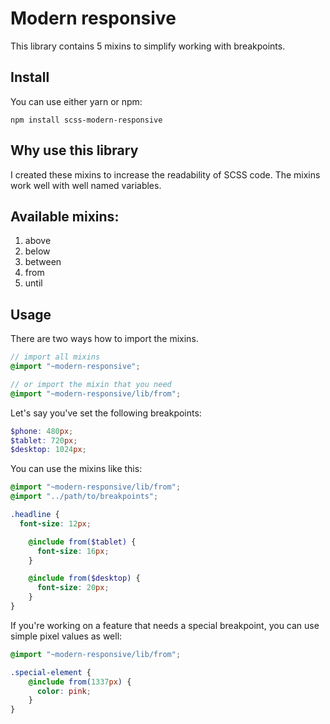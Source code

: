 # Modern responsive

This library contains 5 mixins to simplify working with breakpoints.

## Install

You can use either yarn or npm:

```
npm install scss-modern-responsive
```

## Why use this library

I created these mixins to increase the readability of SCSS code.
The mixins work well with well named variables.

## Available mixins:

1. above
2. below
3. between
4. from
5. until

## Usage

There are two ways how to import the mixins.

```scss
// import all mixins
@import "~modern-responsive";

// or import the mixin that you need
@import "~modern-responsive/lib/from";
```

Let's say you've set the following breakpoints:

```scss
$phone: 480px;
$tablet: 720px;
$desktop: 1024px;
```

You can use the mixins like this:

```scss
@import "~modern-responsive/lib/from";
@import "../path/to/breakpoints";

.headline {
  font-size: 12px;

	@include from($tablet) {
	  font-size: 16px;
	}

	@include from($desktop) {
	  font-size: 20px;
	}
}
```

If you're working on a feature that needs a special breakpoint,
you can use simple pixel values as well:

```scss
@import "~modern-responsive/lib/from";

.special-element {
	@include from(1337px) {
	  color: pink;
	}
}
```
